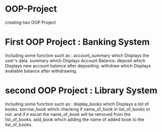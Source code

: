 # OOP-Project
creating two OOP Project

# First OOP Project : Banking System
Including some function such as : 
account_summary which Displays the user's data.
summary which Displays Account Balance.
deposit which Displays new account balance after depositing.
withdraw which Displays avaliable balance after withdrawing.

# second OOP Project : Library System
Including some function such as :
display_books which Displays a list of books.
borrow_book which checking if name_of_book in list_of_books or not. 
and if it excist the name_of_book will be removed from the list_of_books.
add_book which adding the name of added book to the list_of_books.
